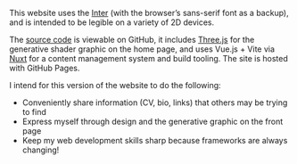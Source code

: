 This website uses the [Inter](https://fonts.google.com/specimen/Inter) (with the browser’s sans-serif font as a backup), and is intended to be legible on a variety of 2D devices. 

The [source code](https://github.com/smrghsh/samir-is-on-the-internet) is viewable on GitHub, it includes [Three.js](https://threejs-journey.com/) for the generative shader graphic on the home page, and uses Vue.js + Vite via [Nuxt](https://nuxt.com/) for a content management system and build tooling. The site is hosted with GitHub Pages.

I intend for this version of the website to do the following:
- Conveniently share information (CV, bio, links) that others may be trying to find
- Express myself through design and the generative graphic on the front page
- Keep my web development skills sharp because frameworks are always changing!
<!-- - Display a selection of my projects, and be extendable to future work -->


